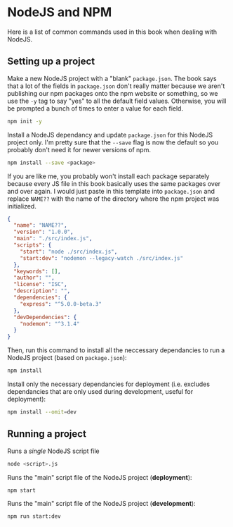 # NodeJS and NPM

Here is a list of common commands used in this book when dealing with NodeJS.

## Setting up a project

Make a new NodeJS project with a "blank" `package.json`. The book says that a lot of the fields in `package.json` don't really matter because we aren't publishing our npm packages onto the npm website or something, so we use the `-y` tag to say "yes" to all the default field values. Otherwise, you will be prompted a bunch of times to enter a value for each field.
```sh
npm init -y
```

Install a NodeJS dependancy and update `package.json` for this NodeJS project only. I'm pretty sure that the `--save` flag is now the default so you probably don't need it for newer versions of npm.
```sh
npm install --save <package>
```
If you are like me, you probably won't install each package separately because every JS file in this book basically uses the same packages over and over again. I would just paste in this template into `package.json` and replace `NAME??` with the name of the directory where the npm project was initialized.
```JSON
{
  "name": "NAME??",
  "version": "1.0.0",
  "main": "./src/index.js",
  "scripts": {
    "start": "node ./src/index.js",
    "start:dev": "nodemon --legacy-watch ./src/index.js"
  },
  "keywords": [],
  "author": "",
  "license": "ISC",
  "description": "",
  "dependencies": {
    "express": "^5.0.0-beta.3"
  },
  "devDependencies": {
    "nodemon": "^3.1.4"
  }
}
```

Then, run this command to install all the neccessary dependancies to run a NodeJS project (based on `package.json`):
```sh
npm install
```

Install only the necessary dependancies for deployment (i.e. excludes dependancies that are only used during development, useful for deployment):
```sh
npm install --omit=dev
```

## Running a project

Runs a *single* NodeJS script file
```sh
node <script>.js
```

Runs the "main" script file of the NodeJS project (**deployment**):
```sh
npm start
```

Runs the "main" script file of the NodeJS project (**development**):
```sh
npm run start:dev
```
